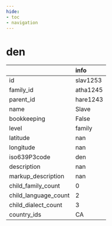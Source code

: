```yaml
---
hide:
- toc
- navigation
---
```

# den
|                      | info     |
|:---------------------|:---------|
| id                   | slav1253 |
| family_id            | atha1245 |
| parent_id            | hare1243 |
| name                 | Slave    |
| bookkeeping          | False    |
| level                | family   |
| latitude             | nan      |
| longitude            | nan      |
| iso639P3code         | den      |
| description          | nan      |
| markup_description   | nan      |
| child_family_count   | 0        |
| child_language_count | 2        |
| child_dialect_count  | 3        |
| country_ids          | CA       |